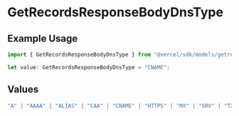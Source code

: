 # GetRecordsResponseBodyDnsType

## Example Usage

```typescript
import { GetRecordsResponseBodyDnsType } from "@vercel/sdk/models/getrecordsop.js";

let value: GetRecordsResponseBodyDnsType = "CNAME";
```

## Values

```typescript
"A" | "AAAA" | "ALIAS" | "CAA" | "CNAME" | "HTTPS" | "MX" | "SRV" | "TXT" | "NS"
```